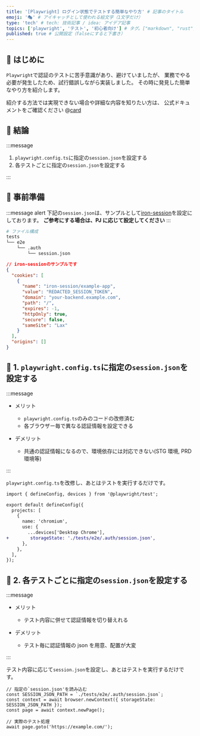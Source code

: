 ```yaml
---
title: '[Playwright] ログイン状態でテストする簡単なやり方' # 記事のタイトル
emoji: '🎭' # アイキャッチとして使われる絵文字（1文字だけ）
type: 'tech' # tech: 技術記事 / idea: アイデア記事
topics: ['playwright', 'テスト', '初心者向け'] # タグ。["markdown", "rust", "aws"]のように指定する
published: true # 公開設定（falseにすると下書き）
---
```


## 🌱 はじめに

`Playwright`で認証のテストに苦手意識があり、避けていましたが、
業務でやる必要が発生したため、試行錯誤しながら実装しました。
その時に発見した簡単なやり方を紹介します。

紹介する方法では実現できない場合や詳細な内容を知りたい方は、
公式ドキュメントをご確認ください
@[card](https://playwright.dev/docs/auth)

## 🌱 結論

:::message

1. `playwright.config.ts`に指定の`session.json`を設定する
2. 各テストごとに指定の`session.json`を設定する

:::

## 🌱 事前準備

:::message alert
下記の`session.json`は、サンプルとして[iron-session](https://www.npmjs.com/package/iron-session)を設定にしております。
**ご参考にする場合は、PJ に応じて設定してください**
:::

```bash
# ファイル構成
tests
└── e2e
    └── .auth
        └── session.json
```

```json:session.json
// iron-sessionのサンプルです
{
  "cookies": [
    {
      "name": "iron-session/example-app",
      "value": "REDACTED_SESSION_TOKEN",
      "domain": "your-backend.example.com",
      "path": "/",
      "expires": -1,
      "httpOnly": true,
      "secure": false,
      "sameSite": "Lax"
    }
  ],
  "origins": []
}

```

## 🌱 1. `playwright.config.ts`に指定の`session.json`を設定する

:::message

- メリット

  - `playwright.config.ts`のみのコードの改修済む
  - 各ブラウザー毎で異なる認証情報を設定できる

- デメリット
  - 共通の認証情報になるので、環境依存には対応できない(STG 環境, PRD 環境等)

:::

`playwright.config.ts`を改修し、あとはテストを実行するだけです。

```diff ts:playwright.config.ts
import { defineConfig, devices } from '@playwright/test';

export default defineConfig({
  projects: [
    {
      name: 'chromium',
      use: {
        ...devices['Desktop Chrome'],
+        storageState: './tests/e2e/.auth/session.json',
      },
    },
  ],
});
```

## 🌱 2. 各テストごとに指定の`session.json`を設定する

:::message

- メリット

  - テスト内容に併せて認証情報を切り替えれる

- デメリット
  - テスト毎に認証情報の json を用意、配置が大変

:::

テスト内容に応じて`session.json`を設定し、あとはテストを実行するだけです。

```ts:
// 指定の`session.json'を読み込む
const SESSION_JSON_PATH = `./tests/e2e/.auth/session.json`;
const context = await browser.newContext({ storageState: SESSION_JSON_PATH });
const page = await context.newPage();

// 実際のテスト処理
await page.goto('https://example.com/');
```
